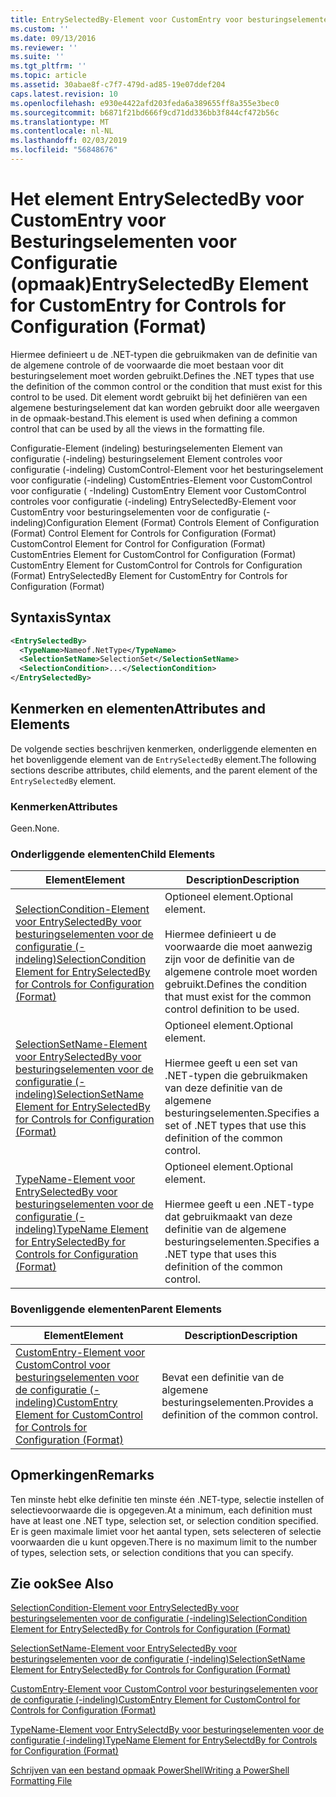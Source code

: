```yaml
---
title: EntrySelectedBy-Element voor CustomEntry voor besturingselementen voor de configuratie (-indeling) | Microsoft Docs
ms.custom: ''
ms.date: 09/13/2016
ms.reviewer: ''
ms.suite: ''
ms.tgt_pltfrm: ''
ms.topic: article
ms.assetid: 30abae8f-c7f7-479d-ad85-19e07ddef204
caps.latest.revision: 10
ms.openlocfilehash: e930e4422afd203feda6a389655ff8a355e3bec0
ms.sourcegitcommit: b6871f21bd666f9cd71dd336bb3f844cf472b56c
ms.translationtype: MT
ms.contentlocale: nl-NL
ms.lasthandoff: 02/03/2019
ms.locfileid: "56848676"
---
```

# <a name="entryselectedby-element-for-customentry-for-controls-for-configuration-format"></a><span data-ttu-id="0edef-102">Het element EntrySelectedBy voor CustomEntry voor Besturingselementen voor Configuratie (opmaak)</span><span class="sxs-lookup"><span data-stu-id="0edef-102">EntrySelectedBy Element for CustomEntry for Controls for Configuration (Format)</span></span>

<span data-ttu-id="0edef-103">Hiermee definieert u de .NET-typen die gebruikmaken van de definitie van de algemene controle of de voorwaarde die moet bestaan voor dit besturingselement moet worden gebruikt.</span><span class="sxs-lookup"><span data-stu-id="0edef-103">Defines the .NET types that use the definition of the common control or the condition that must exist for this control to be used.</span></span> <span data-ttu-id="0edef-104">Dit element wordt gebruikt bij het definiëren van een algemene besturingselement dat kan worden gebruikt door alle weergaven in de opmaak-bestand.</span><span class="sxs-lookup"><span data-stu-id="0edef-104">This element is used when defining a common control that can be used by all the views in the formatting file.</span></span>

<span data-ttu-id="0edef-105">Configuratie-Element (indeling) besturingselementen Element van configuratie (-indeling) besturingselement Element controles voor configuratie (-indeling) CustomControl-Element voor het besturingselement voor configuratie (-indeling) CustomEntries-Element voor CustomControl voor configuratie ( -Indeling) CustomEntry Element voor CustomControl controles voor configuratie (-indeling) EntrySelectedBy-Element voor CustomEntry voor besturingselementen voor de configuratie (-indeling)</span><span class="sxs-lookup"><span data-stu-id="0edef-105">Configuration Element (Format) Controls Element of Configuration (Format) Control Element for Controls for Configuration (Format) CustomControl Element for Control for Configuration (Format) CustomEntries Element for CustomControl for Configuration (Format) CustomEntry Element for CustomControl for Controls for Configuration (Format) EntrySelectedBy Element for CustomEntry for Controls for Configuration (Format)</span></span>

## <a name="syntax"></a><span data-ttu-id="0edef-106">Syntaxis</span><span class="sxs-lookup"><span data-stu-id="0edef-106">Syntax</span></span>

```xml
<EntrySelectedBy>
  <TypeName>Nameof.NetType</TypeName>
  <SelectionSetName>SelectionSet</SelectionSetName>
  <SelectionCondition>...</SelectionCondition>
</EntrySelectedBy>
```

## <a name="attributes-and-elements"></a><span data-ttu-id="0edef-107">Kenmerken en elementen</span><span class="sxs-lookup"><span data-stu-id="0edef-107">Attributes and Elements</span></span>

<span data-ttu-id="0edef-108">De volgende secties beschrijven kenmerken, onderliggende elementen en het bovenliggende element van de `EntrySelectedBy` element.</span><span class="sxs-lookup"><span data-stu-id="0edef-108">The following sections describe attributes, child elements, and the parent element of the `EntrySelectedBy` element.</span></span>

### <a name="attributes"></a><span data-ttu-id="0edef-109">Kenmerken</span><span class="sxs-lookup"><span data-stu-id="0edef-109">Attributes</span></span>

<span data-ttu-id="0edef-110">Geen.</span><span class="sxs-lookup"><span data-stu-id="0edef-110">None.</span></span>

### <a name="child-elements"></a><span data-ttu-id="0edef-111">Onderliggende elementen</span><span class="sxs-lookup"><span data-stu-id="0edef-111">Child Elements</span></span>

|<span data-ttu-id="0edef-112">Element</span><span class="sxs-lookup"><span data-stu-id="0edef-112">Element</span></span>|<span data-ttu-id="0edef-113">Description</span><span class="sxs-lookup"><span data-stu-id="0edef-113">Description</span></span>|
|-------------|-----------------|
|[<span data-ttu-id="0edef-114">SelectionCondition-Element voor EntrySelectedBy voor besturingselementen voor de configuratie (-indeling)</span><span class="sxs-lookup"><span data-stu-id="0edef-114">SelectionCondition Element for EntrySelectedBy for Controls for Configuration (Format)</span></span>](./selectioncondition-element-for-entryselectedby-for-controls-for-configuration-format.md)|<span data-ttu-id="0edef-115">Optioneel element.</span><span class="sxs-lookup"><span data-stu-id="0edef-115">Optional element.</span></span><br /><br /> <span data-ttu-id="0edef-116">Hiermee definieert u de voorwaarde die moet aanwezig zijn voor de definitie van de algemene controle moet worden gebruikt.</span><span class="sxs-lookup"><span data-stu-id="0edef-116">Defines the condition that must exist for the common control definition to be used.</span></span>|
|[<span data-ttu-id="0edef-117">SelectionSetName-Element voor EntrySelectedBy voor besturingselementen voor de configuratie (-indeling)</span><span class="sxs-lookup"><span data-stu-id="0edef-117">SelectionSetName Element for EntrySelectedBy for Controls for Configuration (Format)</span></span>](./selectionsetname-element-for-selectioncondition-for-controls-for-configuration-format.md)|<span data-ttu-id="0edef-118">Optioneel element.</span><span class="sxs-lookup"><span data-stu-id="0edef-118">Optional element.</span></span><br /><br /> <span data-ttu-id="0edef-119">Hiermee geeft u een set van .NET-typen die gebruikmaken van deze definitie van de algemene besturingselementen.</span><span class="sxs-lookup"><span data-stu-id="0edef-119">Specifies a set of .NET types that use this definition of the common control.</span></span>|
|[<span data-ttu-id="0edef-120">TypeName-Element voor EntrySelectedBy voor besturingselementen voor de configuratie (-indeling)</span><span class="sxs-lookup"><span data-stu-id="0edef-120">TypeName Element for EntrySelectedBy for Controls for Configuration (Format)</span></span>](./typename-element-for-entryselectedby-for-controls-for-configuration-format.md)|<span data-ttu-id="0edef-121">Optioneel element.</span><span class="sxs-lookup"><span data-stu-id="0edef-121">Optional element.</span></span><br /><br /> <span data-ttu-id="0edef-122">Hiermee geeft u een .NET-type dat gebruikmaakt van deze definitie van de algemene besturingselementen.</span><span class="sxs-lookup"><span data-stu-id="0edef-122">Specifies a .NET type that uses this definition of the common control.</span></span>|

### <a name="parent-elements"></a><span data-ttu-id="0edef-123">Bovenliggende elementen</span><span class="sxs-lookup"><span data-stu-id="0edef-123">Parent Elements</span></span>

|<span data-ttu-id="0edef-124">Element</span><span class="sxs-lookup"><span data-stu-id="0edef-124">Element</span></span>|<span data-ttu-id="0edef-125">Description</span><span class="sxs-lookup"><span data-stu-id="0edef-125">Description</span></span>|
|-------------|-----------------|
|[<span data-ttu-id="0edef-126">CustomEntry-Element voor CustomControl voor besturingselementen voor de configuratie (-indeling)</span><span class="sxs-lookup"><span data-stu-id="0edef-126">CustomEntry Element for CustomControl for Controls for Configuration (Format)</span></span>](./customentry-element-for-customcontrol-for-controls-for-configuration-format.md)|<span data-ttu-id="0edef-127">Bevat een definitie van de algemene besturingselementen.</span><span class="sxs-lookup"><span data-stu-id="0edef-127">Provides a definition of the common control.</span></span>|

## <a name="remarks"></a><span data-ttu-id="0edef-128">Opmerkingen</span><span class="sxs-lookup"><span data-stu-id="0edef-128">Remarks</span></span>

<span data-ttu-id="0edef-129">Ten minste hebt elke definitie ten minste één .NET-type, selectie instellen of selectievoorwaarde die is opgegeven.</span><span class="sxs-lookup"><span data-stu-id="0edef-129">At a minimum, each definition must have at least one .NET type, selection set, or selection condition specified.</span></span> <span data-ttu-id="0edef-130">Er is geen maximale limiet voor het aantal typen, sets selecteren of selectie voorwaarden die u kunt opgeven.</span><span class="sxs-lookup"><span data-stu-id="0edef-130">There is no maximum limit to the number of types, selection sets, or selection conditions that you can specify.</span></span>

## <a name="see-also"></a><span data-ttu-id="0edef-131">Zie ook</span><span class="sxs-lookup"><span data-stu-id="0edef-131">See Also</span></span>

[<span data-ttu-id="0edef-132">SelectionCondition-Element voor EntrySelectedBy voor besturingselementen voor de configuratie (-indeling)</span><span class="sxs-lookup"><span data-stu-id="0edef-132">SelectionCondition Element for EntrySelectedBy for Controls for Configuration (Format)</span></span>](./selectioncondition-element-for-entryselectedby-for-controls-for-configuration-format.md)

[<span data-ttu-id="0edef-133">SelectionSetName-Element voor EntrySelectedBy voor besturingselementen voor de configuratie (-indeling)</span><span class="sxs-lookup"><span data-stu-id="0edef-133">SelectionSetName Element for EntrySelectedBy for Controls for Configuration (Format)</span></span>](./selectionsetname-element-for-selectioncondition-for-controls-for-configuration-format.md)

[<span data-ttu-id="0edef-134">CustomEntry-Element voor CustomControl voor besturingselementen voor de configuratie (-indeling)</span><span class="sxs-lookup"><span data-stu-id="0edef-134">CustomEntry Element for CustomControl for Controls for Configuration (Format)</span></span>](./customentry-element-for-customcontrol-for-controls-for-configuration-format.md)

[<span data-ttu-id="0edef-135">TypeName-Element voor EntrySelectdBy voor besturingselementen voor de configuratie (-indeling)</span><span class="sxs-lookup"><span data-stu-id="0edef-135">TypeName Element for EntrySelectdBy for Controls for Configuration (Format)</span></span>](./typename-element-for-selectioncondition-for-controls-for-configuration-format.md)

[<span data-ttu-id="0edef-136">Schrijven van een bestand opmaak PowerShell</span><span class="sxs-lookup"><span data-stu-id="0edef-136">Writing a PowerShell Formatting File</span></span>](./writing-a-powershell-formatting-file.md)
